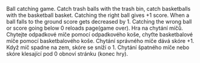 Ball catching game. Catch trash balls with the trash bin, catch basketballs with the basketball basket. Catching the right ball gives +1 score. When a ball falls to the ground score gets decreased by 1. Catching the wrong ball or score going below 0 reloads page(game over).
Hra na chytání míčů. Chytejte odpadkové míče pomocí odpadkového koše, chyťte basketbalové míče pomocí basketbalového koše. Chytání správného míče dává skóre +1. Když míč spadne na zem, skóre se sníží o 1. Chytání špatného míče nebo skóre klesající pod 0 obnoví stránku (konec hry).
